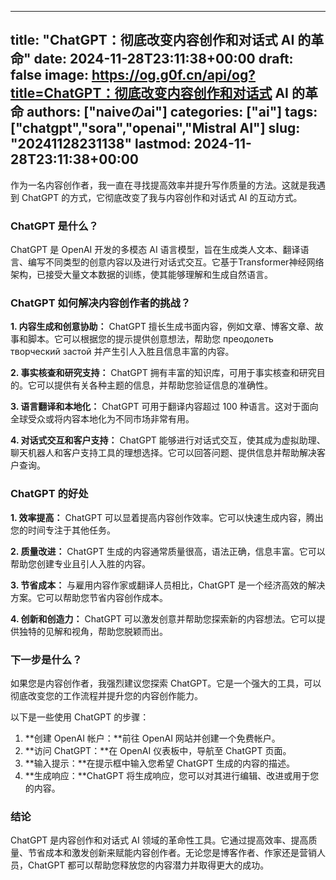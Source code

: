 
---
title: "ChatGPT：彻底改变内容创作和对话式 AI 的革命"
date: 2024-11-28T23:11:38+00:00
draft: false
image: https://og.g0f.cn/api/og?title=ChatGPT：彻底改变内容创作和对话式 AI 的革命
authors: ["naiveのai"]
categories: ["ai"]
tags: ["chatgpt","sora","openai","Mistral AI"]
slug: "20241128231138"
lastmod: 2024-11-28T23:11:38+00:00
---
作为一名内容创作者，我一直在寻找提高效率并提升写作质量的方法。这就是我遇到 ChatGPT 的方式，它彻底改变了我与内容创作和对话式 AI 的互动方式。

### ChatGPT 是什么？

ChatGPT 是 OpenAI 开发的多模态 AI 语言模型，旨在生成类人文本、翻译语言、编写不同类型的创意内容以及进行对话式交互。它基于Transformer神经网络架构，已接受大量文本数据的训练，使其能够理解和生成自然语言。

### ChatGPT 如何解决内容创作者的挑战？

**1. 内容生成和创意协助：**
ChatGPT 擅长生成书面内容，例如文章、博客文章、故事和脚本。它可以根据您的提示提供创意想法，帮助您 преодолеть творческий застой 并产生引人入胜且信息丰富的内容。

**2. 事实核查和研究支持：**
ChatGPT 拥有丰富的知识库，可用于事实核查和研究目的。它可以提供有关各种主题的信息，并帮助您验证信息的准确性。

**3. 语言翻译和本地化：**
ChatGPT 可用于翻译内容超过 100 种语言。这对于面向全球受众或将内容本地化为不同市场非常有用。

**4. 对话式交互和客户支持：**
ChatGPT 能够进行对话式交互，使其成为虚拟助理、聊天机器人和客户支持工具的理想选择。它可以回答问题、提供信息并帮助解决客户查询。

### ChatGPT 的好处

**1. 效率提高：**
ChatGPT 可以显着提高内容创作效率。它可以快速生成内容，腾出您的时间专注于其他任务。

**2. 质量改进：**
ChatGPT 生成的内容通常质量很高，语法正确，信息丰富。它可以帮助您创建专业且引人入胜的内容。

**3. 节省成本：**
与雇用内容作家或翻译人员相比，ChatGPT 是一个经济高效的解决方案。它可以帮助您节省内容创作成本。

**4. 创新和创造力：**
ChatGPT 可以激发创意并帮助您探索新的内容想法。它可以提供独特的见解和视角，帮助您脱颖而出。

### 下一步是什么？

如果您是内容创作者，我强烈建议您探索 ChatGPT。它是一个强大的工具，可以彻底改变您的工作流程并提升您的内容创作能力。

以下是一些使用 ChatGPT 的步骤：

1. **创建 OpenAI 帐户：**前往 OpenAI 网站并创建一个免费帐户。
2. **访问 ChatGPT：**在 OpenAI 仪表板中，导航至 ChatGPT 页面。
3. **输入提示：**在提示框中输入您希望 ChatGPT 生成的内容的描述。
4. **生成响应：**ChatGPT 将生成响应，您可以对其进行编辑、改进或用于您的内容。

### 结论

ChatGPT 是内容创作和对话式 AI 领域的革命性工具。它通过提高效率、提高质量、节省成本和激发创新来赋能内容创作者。无论您是博客作者、作家还是营销人员，ChatGPT 都可以帮助您释放您的内容潜力并取得更大的成功。